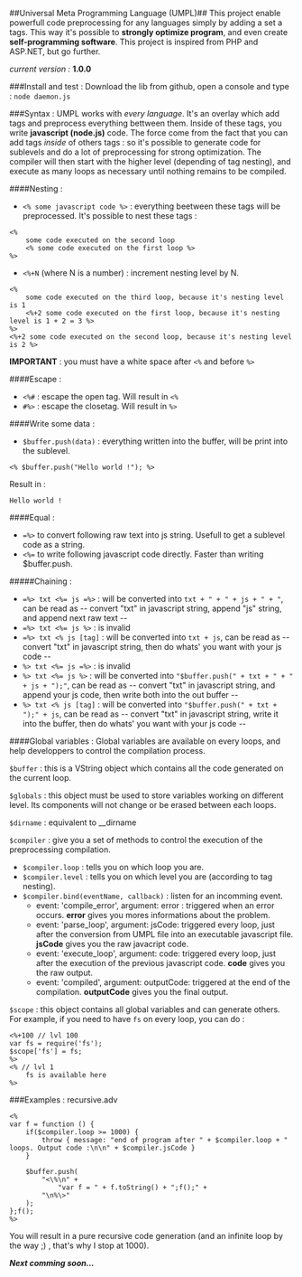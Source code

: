 ##Universal Meta Programming Language (UMPL)##
This project enable powerfull code preprocessing for any languages simply by adding a set a tags. This way it's possible to **strongly optimize program**, and even create **self-programming software**. This project is inspired from PHP and ASP.NET, but go further.

*current version :* **1.0.0**

###Install and test :
Download the lib from github, open a console and type :
```node daemon.js```

###Syntax :
UMPL works with *every language*. It's an overlay which add tags and preprocess everything bettween them. Inside of these tags, you write **javascript (node.js)** code.
The force come from the fact that you can add tags *inside* of others tags : so it's possible to generate code for sublevels and do a lot of preprocessing for strong optimization. The compiler will then start with the higher level (depending of tag nesting), and execute as many loops as necessary until nothing remains to be compiled.

####Nesting :
- ```<% some javascript code %>``` : everything beetween these tags will be preprocessed. It's possible to nest these tags : 
```
<%
	some code executed on the second loop
	<% some code executed on the first loop %>
%>
```

- ```<%+N``` (where N is a number) : increment nesting level by N. 
```
<%
	some code executed on the third loop, because it's nesting level is 1
	<%+2 some code executed on the first loop, because it's nesting level is 1 + 2 = 3 %>
%>
<%+2 some code executed on the second loop, because it's nesting level is 2 %>
```

**IMPORTANT** : you must have a white space after ```<%``` and before ```%>```

####Escape :
- ```<%#``` : escape the open tag. Will result in ```<%```
- ```#%>``` : escape the closetag. Will result in ```%>```

####Write some data :
- ```$buffer.push(data)``` :  everything written into the buffer, will be print into the sublevel.
```
<% $buffer.push("Hello world !"); %>
```
Result in :
```
Hello world !
```

####Equal :

- ```=%>``` to convert following raw text into js string. Usefull to get a sublevel code as a string.
- ```<%=``` to write following javascript code directly. Faster than writing $buffer.push.

#####Chaining :
- ```=%> txt <%= js =%>``` :  will be converted into ```txt + " + " + js + " + "```, can be read as -- convert "txt" in javascript string, append "js" string, and append next raw text --
- ```=%> txt <%= js %>``` :  is invalid
- ```=%> txt <% js [tag]``` : will be converted into ```txt + js```, can be read as -- convert "txt" in javascript string, then do whats' you want with your js code --
- ```%> txt <%= js =%>``` : is invalid
- ```%> txt <%= js %>``` :  will be converted into ```"$buffer.push(" + txt + " + " + js + ");"```, can be read as -- convert "txt" in javascript string, and append your js code, then write both into the out buffer --
- ```%> txt <% js [tag]``` :  will be converted into ```"$buffer.push(" + txt + ");" + js```, can be read as -- convert "txt" in javascript string, write it into the buffer, then do whats' you want with your js code --


####Global variables :
Global variables are available on every loops, and help developpers to control the compilation process.

```$buffer``` : this is a VString object which contains all the code generated on the current loop.

```$globals``` : this object must be used to store variables working on different level. Its components will not change or be erased between each loops.

```$dirname``` :  equivalent to __dirname

```$compiler``` : give you a set of methods to control the execution of the preprocessing compilation.

- ```$compiler.loop``` : tells you on which loop you are.
- ```$compiler.level``` : tells you on which level you are (according to tag nesting).
- ```$compiler.bind(eventName, callback)``` : listen for an incomming event.
	- event: 'compile_error', argument: error : triggered when an error occurs. **error** gives you mores informations about the problem.
	-  event: 'parse_loop', argument: jsCode: triggered every loop, just after the conversion from UMPL file into an executable javascript file. **jsCode** gives you the raw javacript code.
	- event: 'execute_loop', argument: code: triggered every loop, just after the execution of the previous javascript code. **code** gives you the raw output.
	- event: 'compiled', argument: outputCode: triggered at the end of the compilation. **outputCode** gives you the final output.

```$scope``` :  this object contains all global variables and can generate others. For example, if you need to have ```fs``` on every loop, you can do :
```
<%+100 // lvl 100
var fs = require('fs');
$scope['fs'] = fs;
%>
<% // lvl 1
	fs is available here
%>
```


###Examples :
recursive.adv
```
<%
var f = function () {
	if($compiler.loop >= 1000) {
		throw { message: "end of program after " + $compiler.loop + " loops. Output code :\n\n" + $compiler.jsCode }
	}
	
	$buffer.push(
		"<\%\n" +
			"var f = " + f.toString() + ";f();" +
		"\n%\>"
	);
};f();
%>
```
You will result in a pure recursive code generation (and an infinite loop by the way ;) , that's why I stop at 1000).

***Next comming soon...***